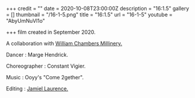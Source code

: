 +++
credit = ""
date = 2020-10-08T23:00:00Z
description = "16:1.5"
gallery = []
thumbnail = "/16-1-5.png"
title = "16:1.5"
url = "16-1-5"
youtube = "AbyUmNuVl1o"

+++
film created in September 2020.

A collaboration with [William Chambers Millinery.](http://williamchambersmillinery.com/)

Dancer : Marge Hendrick.

Choreographer : Constant Vigier.

Music : Ooyy's "Come 2gether".

Editing : [Jamiel Laurence.](https://www.jamiellaurence.com/)